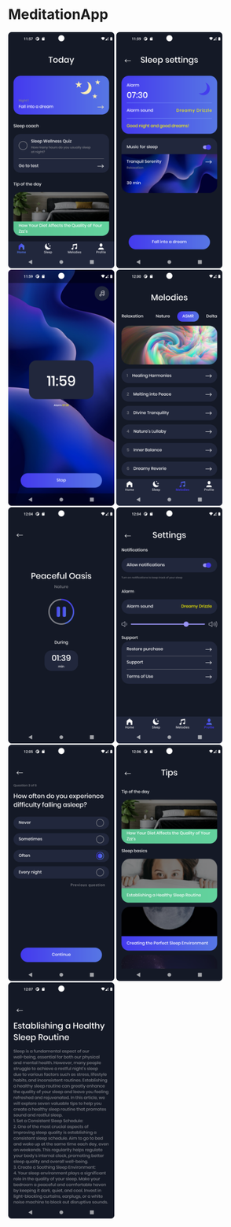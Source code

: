 # MeditationApp

<img src="MeditationAppScreenshots/Screenshot_1.png" alt="Alt Text" width="216" height="480"> <img src="MeditationAppScreenshots/Screenshot_2.png" alt="Alt Text" width="216" height="480"> <img src="MeditationAppScreenshots/Screenshot_3.png" alt="Alt Text" width="216" height="480"> <img src="MeditationAppScreenshots/Screenshot_4.png" alt="Alt Text" width="216" height="480">
<img src="MeditationAppScreenshots/Screenshot_5.png" alt="Alt Text" width="216" height="480">
<img src="MeditationAppScreenshots/Screenshot_6.png" alt="Alt Text" width="216" height="480">
<img src="MeditationAppScreenshots/Screenshot_7.png" alt="Alt Text" width="216" height="480">
<img src="MeditationAppScreenshots/Screenshot_8.png" alt="Alt Text" width="216" height="480">
<img src="MeditationAppScreenshots/Screenshot_9.png" alt="Alt Text" width="216" height="480">
